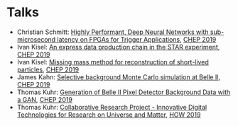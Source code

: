# Talks

<!-- CHEP 2019 -->
[1]: https://indico.cern.ch/event/773049/
<!-- HOW 2019 -->
[2]: https://indico.cern.ch/event/759388/

* Christian Schmitt: [Highly Performant, Deep Neural Networks with sub-microsecond latency on FPGAs for Trigger Applications](https://indico.cern.ch/event/773049/contributions/3474319/attachments/1939652/3215560/2019_11_07_CHEP.pdf), [CHEP 2019][1]
* Ivan Kisel: [An express data production chain in the STAR experiment](https://indico.cern.ch/event/773049/contributions/3474338/attachments/1937829/3218988/Kisel_STAR_CHEP-2019.pdf), [CHEP 2019][1]
* Ivan Kisel: [Missing mass method for reconstruction of short-lived particles](https://indico.cern.ch/event/773049/contributions/3476146/attachments/1939866/3218991/Kisel_CBM_CHEP-2019.pdf), [CHEP 2019][1]
* James Kahn: [Selective background Monte Carlo simulation at Belle II](https://indico.cern.ch/event/773049/contributions/3474758/attachments/1937900/3212101/CHEP19_KIT.pdf), [CHEP 2019][1]
* Thomas Kuhr: [Generation of Belle II Pixel Detector Background Data with a GAN](https://indico.cern.ch/event/773049/contributions/3474723/attachments/1937473/3211247/BelleII_GAN.pdf), [CHEP 2019][1]
* Thomas Kuhr: [Collaborative Research Project - Innovative Digital Technologies for Research on Universe and Matter](https://indico.cern.ch/event/759388/contributions/3302384/attachments/1816684/2969402/ErUM-Data-IDT.pdf), [HOW 2019][2]
